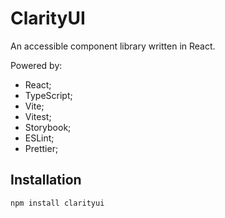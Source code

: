 # ClarityUI

An accessible component library written in React.

Powered by:

- React;
- TypeScript;
- Vite;
- Vitest;
- Storybook;
- ESLint;
- Prettier;

## Installation

```bash
npm install clarityui
```

